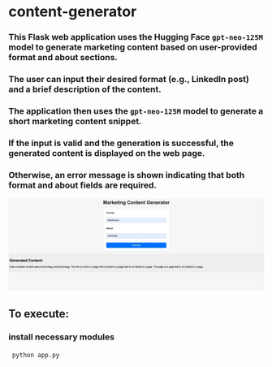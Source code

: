 # content-generator
### This Flask web application uses the Hugging Face `gpt-neo-125M` model to generate marketing content based on user-provided format and about sections.
### The user can input their desired format (e.g., LinkedIn post) and a brief description of the content. 
### The application then uses the `gpt-neo-125M` model to generate a short marketing content snippet. 
### If the input is valid and the generation is successful, the generated content is displayed on the web page. 
### Otherwise, an error message is shown indicating that both format and about fields are required.

![Image](content-gen.jpg)

## To execute: 
### install necessary modules

``` python app.py```
